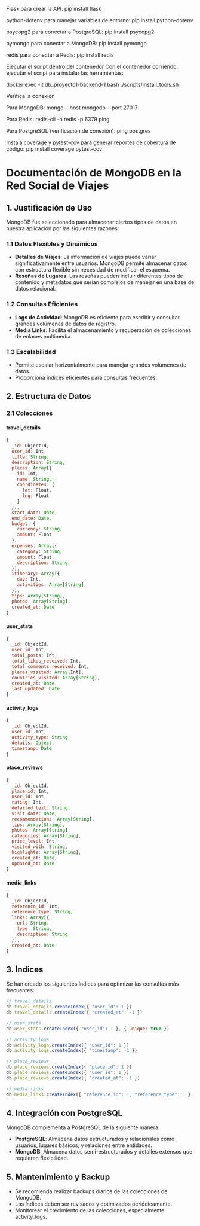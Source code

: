 Flask para crear la API:
pip install flask


python-dotenv para manejar variables de entorno:
pip install python-dotenv


psycopg2 para conectar a PostgreSQL:
pip install psycopg2


pymongo para conectar a MongoDB:
pip install pymongo


redis para conectar a Redis:
pip install redis


Ejecutar el script dentro del contenedor
Con el contenedor corriendo, ejecutar el script para instalar las herramientas:

docker exec -it db_proyecto1-backend-1 bash
./scripts/install_tools.sh

Verifica la conexión 

Para MongoDB:
mongo --host mongodb --port 27017

Para Redis:
redis-cli -h redis -p 6379 ping

Para PostgreSQL (verificación de conexión):
ping postgres

Instala coverage y pytest-cov para generar reportes de cobertura de código:
pip install coverage pytest-cov


# Documentación de MongoDB en la Red Social de Viajes

## 1. Justificación de Uso

MongoDB fue seleccionado para almacenar ciertos tipos de datos en nuestra aplicación por las siguientes razones:

### 1.1 Datos Flexibles y Dinámicos
- **Detalles de Viajes**: La información de viajes puede variar significativamente entre usuarios. MongoDB permite almacenar datos con estructura flexible sin necesidad de modificar el esquema.
- **Reseñas de Lugares**: Las reseñas pueden incluir diferentes tipos de contenido y metadatos que serían complejos de manejar en una base de datos relacional.

### 1.2 Consultas Eficientes
- **Logs de Actividad**: MongoDB es eficiente para escribir y consultar grandes volúmenes de datos de registro.
- **Media Links**: Facilita el almacenamiento y recuperación de colecciones de enlaces multimedia.

### 1.3 Escalabilidad
- Permite escalar horizontalmente para manejar grandes volúmenes de datos.
- Proporciona índices eficientes para consultas frecuentes.

## 2. Estructura de Datos

### 2.1 Colecciones

#### travel_details
```javascript
{
  _id: ObjectId,
  user_id: Int,
  title: String,
  description: String,
  places: Array[{
    id: Int,
    name: String,
    coordinates: {
      lat: Float,
      lng: Float
    }
  }],
  start_date: Date,
  end_date: Date,
  budget: {
    currency: String,
    amount: Float
  },
  expenses: Array[{
    category: String,
    amount: Float,
    description: String
  }],
  itinerary: Array[{
    day: Int,
    activities: Array[String]
  }],
  tips: Array[String],
  photos: Array[String],
  created_at: Date
}
```

#### user_stats
```javascript
{
  _id: ObjectId,
  user_id: Int,
  total_posts: Int,
  total_likes_received: Int,
  total_comments_received: Int,
  places_visited: Array[Int],
  countries_visited: Array[String],
  created_at: Date,
  last_updated: Date
}
```

#### activity_logs
```javascript
{
  _id: ObjectId,
  user_id: Int,
  activity_type: String,
  details: Object,
  timestamp: Date
}
```

#### place_reviews
```javascript
{
  _id: ObjectId,
  place_id: Int,
  user_id: Int,
  rating: Int,
  detailed_text: String,
  visit_date: Date,
  recommendations: Array[String],
  tips: Array[String],
  photos: Array[String],
  categories: Array[String],
  price_level: Int,
  visited_with: String,
  highlights: Array[String],
  created_at: Date,
  updated_at: Date
}
```

#### media_links
```javascript
{
  _id: ObjectId,
  reference_id: Int,
  reference_type: String,
  links: Array[{
    url: String,
    type: String,
    description: String
  }],
  created_at: Date
}
```

## 3. Índices

Se han creado los siguientes índices para optimizar las consultas más frecuentes:

```javascript
// travel_details
db.travel_details.createIndex({ "user_id": 1 })
db.travel_details.createIndex({ "created_at": -1 })

// user_stats
db.user_stats.createIndex({ "user_id": 1 }, { unique: true })

// activity_logs
db.activity_logs.createIndex({ "user_id": 1 })
db.activity_logs.createIndex({ "timestamp": -1 })

// place_reviews
db.place_reviews.createIndex({ "place_id": 1 })
db.place_reviews.createIndex({ "user_id": 1 })
db.place_reviews.createIndex({ "created_at": -1 })

// media_links
db.media_links.createIndex({ "reference_id": 1, "reference_type": 1 }, { unique: true })
```

## 4. Integración con PostgreSQL

MongoDB complementa a PostgreSQL de la siguiente manera:

- **PostgreSQL**: Almacena datos estructurados y relacionales como usuarios, lugares básicos, y relaciones entre entidades.
- **MongoDB**: Almacena datos semi-estructurados y detalles extensos que requieren flexibilidad.

## 5. Mantenimiento y Backup

- Se recomienda realizar backups diarios de las colecciones de MongoDB.
- Los índices deben ser revisados y optimizados periódicamente.
- Monitorear el crecimiento de las colecciones, especialmente activity_logs.